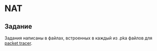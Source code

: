# NAT

## Задание

Задания написаны в файлах, встроенных в каждый из .pka файлов для [packet tracer](https://www.packettracernetwork.com).
